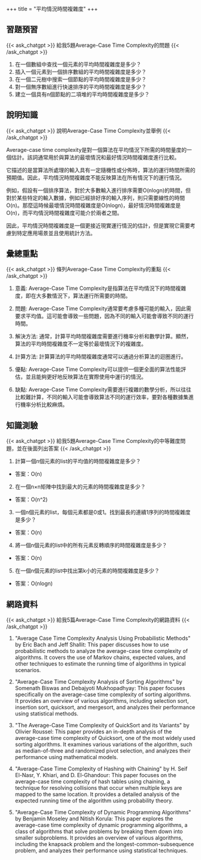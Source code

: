 +++
title = "平均情況時間複雜度"
+++
## 習題預習
{{< ask_chatgpt >}}
給我5題Average-Case Time Complexity的問題
{{< /ask_chatgpt >}}



1. 在一個數組中查找一個元素的平均時間複雜度是多少？
2. 插入一個元素到一個排序數組的平均時間複雜度是多少？
3. 在一個二元樹中搜索一個節點的平均時間複雜度是多少？
4. 對一個無序數組進行快速排序的平均時間複雜度是多少？
5. 建立一個具有n個節點的二項堆的平均時間複雜度是多少？   

## 說明知識
{{< ask_chatgpt >}}
說明Average-Case Time Complexity並舉例
{{< /ask_chatgpt >}}



Average-case time complexity是對一個算法在平均情況下所需的時間量度的一個估計。該詞通常用於與算法的最壞情況和最好情況時間複雜度進行比較。

它描述的是當算法所處理的輸入具有一定隨機性或分佈時，算法的運行時間所需的預期值。因此，平均情況時間複雜度不能反映算法在所有情況下的運行情況。

例如，假設有一個排序算法，對於大多數輸入進行排序需要O(nlogn)的時間，但對於某些特定的輸入數據，例如已經排好序的輸入序列，則只需要線性的時間O(n)。那麼這時候最壞情況時間複雜度是O(nlogn)，最好情況時間複雜度是O(n)，而平均情況時間複雜度可能介於兩者之間。

因此，平均情況時間複雜度是一個更接近現實運行情況的估計，但是實現它需要考慮到特定應用場景並且使用統計方法。   

## 彙總重點
{{< ask_chatgpt >}}
條列Average-Case Time Complexity的重點
{{< /ask_chatgpt >}}



1. 意義: Average-Case Time Complexity是指算法在平均情況下的時間複雜度，即在大多數情況下，算法運行所需要的時間。

2. 問題: Average-Case Time Complexity通常要考慮多種可能的輸入，因此需要求平均值。這可能會導致一些問題，因為不同的輸入可能會導致不同的運行時間。

3. 解決方法: 通常，計算平均時間複雜度需要進行機率分析和數學計算。顯然，算法的平均時間複雜度不一定等於最壞情況下的複雜度。

4. 計算方法: 計算算法的平均時間複雜度通常可以通過分析算法的迴圈進行。

5. 優點: Average-Case Time Complexity可以提供一個更全面的算法性能評估，並且能夠更好地反映算法在實際使用中運行的情況。

6. 缺點: Average-Case Time Complexity需要進行複雜的數學分析，所以往往比較難計算，不同的輸入可能會導致算法不同的運行效率，要對各種數據集進行機率分析比較麻煩。   

## 知識測驗
{{< ask_chatgpt >}}
給我5題Average-Case Time Complexity的中等難度問題，並在後面列出答案
{{< /ask_chatgpt >}}



1. 計算一個n個元素的list的平均值的時間複雜度是多少？
- 答案：O(n)

2. 在一個n×n矩陣中找到最大的元素的時間複雜度是多少？
- 答案：O(n^2)

3. 一個n個元素的list，每個元素都是0或1。找到最長的連續1序列的時間複雜度是多少？
- 答案：O(n)

4. 將一個n個元素的list中的所有元素反轉順序的時間複雜度是多少？
- 答案：O(n)

5. 在一個n個元素的list中找出第k小的元素的時間複雜度是多少？
- 答案：O(nlogn)   

## 網路資料
{{< ask_chatgpt >}}
給我5篇Average-Case Time Complexity的網路資料
{{< /ask_chatgpt >}}



1. "Average Case Time Complexity Analysis Using Probabilistic Methods" by Eric Bach and Jeff Shallit: This paper discusses how to use probabilistic methods to analyze the average-case time complexity of algorithms. It covers the use of Markov chains, expected values, and other techniques to estimate the running time of algorithms in typical scenarios. 

2. "Average-Case Time Complexity Analysis of Sorting Algorithms" by Somenath Biswas and Debajyoti Mukhopadhyay: This paper focuses specifically on the average-case time complexity of sorting algorithms. It provides an overview of various algorithms, including selection sort, insertion sort, quicksort, and mergesort, and analyzes their performance using statistical methods. 

3. "The Average-Case Time Complexity of QuickSort and its Variants" by Olivier Roussel: This paper provides an in-depth analysis of the average-case time complexity of Quicksort, one of the most widely used sorting algorithms. It examines various variations of the algorithm, such as median-of-three and randomized pivot selection, and analyzes their performance using mathematical models. 

4. "Average-Case Time Complexity of Hashing with Chaining" by H. Seif El-Nasr, Y. Khiari, and D. El-Ghandour: This paper focuses on the average-case time complexity of hash tables using chaining, a technique for resolving collisions that occur when multiple keys are mapped to the same location. It provides a detailed analysis of the expected running time of the algorithm using probability theory. 

5. "Average-Case Time Complexity of Dynamic Programming Algorithms" by Benjamin Moseley and Nitish Korula: This paper explores the average-case time complexity of dynamic programming algorithms, a class of algorithms that solve problems by breaking them down into smaller subproblems. It provides an overview of various algorithms, including the knapsack problem and the longest-common-subsequence problem, and analyzes their performance using statistical techniques.   

